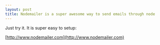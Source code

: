 ```yaml
---
layout: post
title: Nodemailer is a super awesome way to send emails through node
---
```

Just try it. It is super easy to setup: 

[http://www.nodemailer.com](http://www.nodemailer.com)




